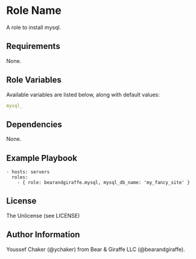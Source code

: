 Role Name
=========

A role to install mysql.

Requirements
------------

None.

Role Variables
--------------

Available variables are listed below, along with default values:

```yml
mysql_
```

Dependencies
------------

None.

Example Playbook
----------------

```
- hosts: servers
  roles:
    - { role: bearandgiraffe.mysql, mysql_db_name: 'my_fancy_site' }
```

License
-------

The Unlicense (see LICENSE)

Author Information
------------------

Youssef Chaker (@ychaker) from Bear & Giraffe LLC (@bearandgiraffe).
